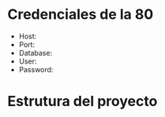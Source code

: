 # Credenciales de la 80

- Host:
- Port:
- Database:
- User:
- Password:

# Estrutura del proyecto

